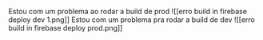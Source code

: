 Estou com um problema ao rodar a build de prod
![[erro build in firebase deploy dev 1.png]]
Estou com um problema pra rodar a build de dev
![[erro build in firebase deploy prod.png]]
